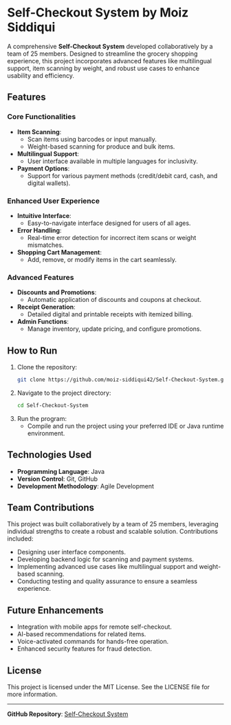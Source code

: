 # Self-Checkout System by Moiz Siddiqui

A comprehensive **Self-Checkout System** developed collaboratively by a team of 25 members. Designed to streamline the grocery shopping experience, this project incorporates advanced features like multilingual support, item scanning by weight, and robust use cases to enhance usability and efficiency.

## **Features**

### **Core Functionalities**
- **Item Scanning**:
  - Scan items using barcodes or input manually.
  - Weight-based scanning for produce and bulk items.
- **Multilingual Support**:
  - User interface available in multiple languages for inclusivity.
- **Payment Options**:
  - Support for various payment methods (credit/debit card, cash, and digital wallets).

### **Enhanced User Experience**
- **Intuitive Interface**:
  - Easy-to-navigate interface designed for users of all ages.
- **Error Handling**:
  - Real-time error detection for incorrect item scans or weight mismatches.
- **Shopping Cart Management**:
  - Add, remove, or modify items in the cart seamlessly.

### **Advanced Features**
- **Discounts and Promotions**:
  - Automatic application of discounts and coupons at checkout.
- **Receipt Generation**:
  - Detailed digital and printable receipts with itemized billing.
- **Admin Functions**:
  - Manage inventory, update pricing, and configure promotions.

## **How to Run**
1. Clone the repository:
   ```bash
   git clone https://github.com/moiz-siddiqui42/Self-Checkout-System.git
   ```
2. Navigate to the project directory:
   ```bash
   cd Self-Checkout-System
   ```
3. Run the program:
   - Compile and run the project using your preferred IDE or Java runtime environment.

## **Technologies Used**
- **Programming Language**: Java
- **Version Control**: Git, GitHub
- **Development Methodology**: Agile Development

## **Team Contributions**
This project was built collaboratively by a team of 25 members, leveraging individual strengths to create a robust and scalable solution. Contributions included:
- Designing user interface components.
- Developing backend logic for scanning and payment systems.
- Implementing advanced use cases like multilingual support and weight-based scanning.
- Conducting testing and quality assurance to ensure a seamless experience.

## **Future Enhancements**
- Integration with mobile apps for remote self-checkout.
- AI-based recommendations for related items.
- Voice-activated commands for hands-free operation.
- Enhanced security features for fraud detection.

## **License**
This project is licensed under the MIT License. See the LICENSE file for more information.

---

**GitHub Repository**: [Self-Checkout System](https://github.com/moiz-siddiqui42/Self-Checkout-System.git)

